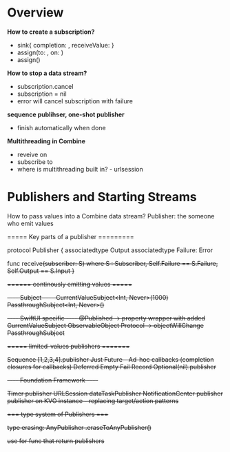 # Overview 

**How to create a subscription?**
- sink{ completion: , receiveValue: }
- assign(to: , on: )
- assign()

**How to stop a data stream?**
- subscription.cancel
- subscription = nil 
- error will cancel subscription with failure 

**sequence publihser, one-shot publisher**
- finish automatically when done 

**Multithreading in Combine**
- reveive on 
- subscribe to 
- where is multithreading built in? - urlsession

# Publishers and Starting Streams
How to pass values into a Combine data stream?
 Publisher: the someone who emit values

===== Key parts of a publisher =========
 
protocol Publisher {
   associatedtype Output
   associatedtype Failure: Error
  
   func receive<S>(subscriber: S) where S : Subscriber,
                                        Self.Failure == S.Failure,
                                        Self.Output == S.Input
}

====== continously emitting values =====
 
---- Subject ----
CurrentValueSubject<Int, Never>(1000)
PassthroughSubject<Int, Never>()
 
---- SwiftUI specific ----
@Published                -> property wrapper with added CurrentValueSubject
ObservableObject Protocol -> objectWillChange PassthroughSubject
 
 
 
===== limited-values publishers =======
 
 Sequence  [1,2,3,4].publisher
 Just
 Future - Ad-hoc callbacks (completion closures for callbacks)
 Deferred
 Empty
 Fail
 Record
 Optional(nil).publisher
 
 
 ---- Foundation Framework ----

 Timer publisher
 URLSession dataTaskPublisher
 NotificationCenter publisher
 publisher on KVO instance - replacing target/action patterns
 
 
 === type system of Publishers ===
 
 type erasing:
 AnyPublisher
 .eraseToAnyPublisher()
 
 use for func that return publishers
 
